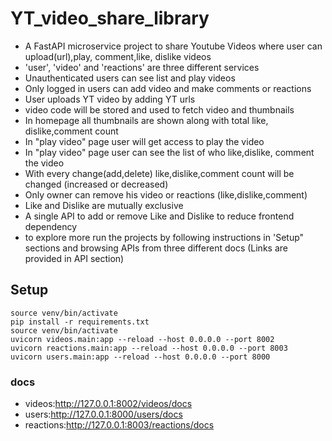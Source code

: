 # YT_video_share_library
- A FastAPI microservice project to share Youtube Videos where user can upload(url),play, comment,like, dislike videos
- 'user', 'video' and 'reactions' are three different services
- Unauthenticated users can see list and play videos
- Only logged in users can add video and make comments or reactions 
- User uploads YT video by adding YT urls
- video code will be stored and used to fetch video and thumbnails
- In homepage all thumbnails are shown along with total like, dislike,comment count
- In "play video" page user will get access to play the video
- In "play video" page user can see the list of who like,dislike, comment the video
- With every change(add,delete) like,dislike,comment count will be changed (increased or decreased)
- Only owner can remove his video or reactions (like,dislike,comment)
- Like and Dislike are mutually exclusive
- A single API to add or remove Like and Dislike to reduce frontend dependency
- to explore more run the projects by following instructions in 'Setup" sections and browsing APIs from three different docs (Links are provided in API section) 

## Setup
```
source venv/bin/activate
pip install -r requirements.txt
source venv/bin/activate
uvicorn videos.main:app --reload --host 0.0.0.0 --port 8002
uvicorn reactions.main:app --reload --host 0.0.0.0 --port 8003
uvicorn users.main:app --reload --host 0.0.0.0 --port 8000
```

### docs
- videos:http://127.0.0.1:8002/videos/docs
- users:http://127.0.0.1:8000/users/docs
- reactions:http://127.0.0.1:8003/reactions/docs